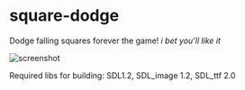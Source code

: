 # square-dodge
Dodge falling squares forever the game! *i bet you'll like it*

![screenshot](https://i.imgur.com/XKfa1BE.png)

Required libs for building: SDL1.2, SDL_image 1.2, SDL_ttf 2.0 
